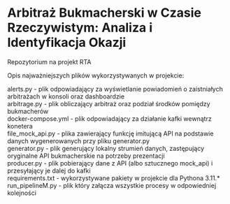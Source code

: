 # Arbitraż Bukmacherski w Czasie Rzeczywistym: Analiza i Identyfikacja Okazji
Repozytorium na projekt RTA

Opis najważniejszych plików wykorzystywanych w projekcie:

alerts.py - plik odpowiadający za wyświetlanie powiadomień o zaistniałych arbitrażach w konsoli oraz dashboardzie \
arbitrage.py - plik obliczający arbitraż oraz podział środków pomiędzy bukmacherów \
docker-compose.yml - plik odpowiadający za działanie kafki wewnątrz konetera \
file_mock_api.py - plika zawierający funkcję imitującą API na podstawie danych wygenerowanych przy pliku generator.py \
generator.py - plik generujący lokalny strumień danych, zastępujący oryginalne API bukmacherskie na potrzeby prezentacji \
producer.py - plik pobierający dane z API (albo sztucznego mock_api) i przesyłający je dalej do kafki \
requirements.txt - wykorzystywane pakiety w projekcie dla Pythona 3.11.\* \
run_pipelineM.py - plik który załącza wszystkie procesy w odpowiedniej kolejności
